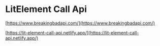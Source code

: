 # LitElement Call Api

[https://www.breakingbadapi.com/](https://www.breakingbadapi.com/)

[https://lit-element-call-api.netlify.app/](https://lit-element-call-api.netlify.app/)
